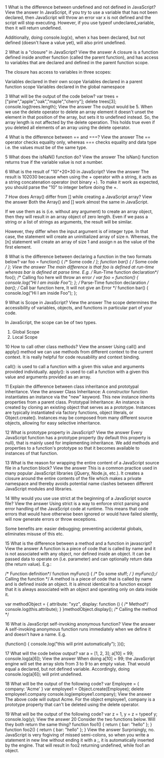 1
What is the difference between undefined and not defined in JavaScript?
View the answer
In JavaScript, if you try to use a variable that has not been declared, then JavaScript will throw an error var x is not defined and the script will stop executing. However, if you use typeof undeclared_variable, then it will return undefined.

Additionally, doing console.log(x), when x has been declared, but not defined (doesn't have a value yet), will also print undefined.


2
What is a "closure" in JavaScript?
View the answer
A closure is a function defined inside another function (called the parent function), and has access to variables that are declared and defined in the parent function scope.

The closure has access to variables in three scopes:

Variables declared in their own scope
Variables declared in a parent function scope
Variables declared in the global namespace

3
What will be the output of the code below?
var trees = ["pine","apple","oak","maple","cherry"];
delete trees[3];
console.log(trees.length);
View the answer
The output would be 5. When we use the delete operator to delete an array element it doesn't unset the element in that position of the array, but sets it to undefined instead. So, the array length is not affected by the delete operation. This holds true even if you deleted all elements of an array using the delete operator.


4
What is the difference between == and ===?
View the answer
The == operator checks equality only, whereas === checks equality and data type i.e. the values must be of the same type.


5
What does the isNaN() function do?
View the answer
The isNan() function returns true if the variable value is not a number.

6
What is the result of "10"+20+30 in JavaScript?
View the answer
The result is 102030 because when using the + operator with a string, it acts as a string concatenation operator (not binary +). To make it work as expected, you should parse the "10" to integer before doing the +.


7
How does Array() differ from [] while creating a JavaScript array?
View the answer
Both the Array() and [] work almost the same in JavaScript.

If we use them as is (i.e. without any argument) to create an array object, then they will result in an array object of zero length. Even if we pass a string or a list of strings as arguments, the result will be similar.

However, they differ when the input argument is of integer type. In that case, the statement will create an uninitialized array of size n. Whereas, the [n] statement will create an array of size 1 and assign n as the value of the first element.


8
What is the difference between declaring a function in the two formats below?
var foo = function() {
/* Some code */
};
function bar() {
/* Some code */
};
View the answer
The main difference is that foo is defined at run-time whereas bar is defined at parse time. E.g.
/* Run-Time function declaration*/
foo(); /* Calling foo here will throw an error */
var foo = function() {
console.log("Hi I am inside Foo");
};
/* Parse-Time function declaration */
bar(); /* Call bar function here, It will not give an Error */
function bar() {
console.log("Hi I am inside Foo");
};

9
What is Scope in JavaScript?
View the answer
The scope determines the accessibility of variables, objects, and functions in particular part of your code.

In JavaScript, the scope can be of two types.

1. Global Scope
2. Local Scope

10
How to call other class methods?
View the answer
Using call() and apply() method we can use methods from different context to the current context. It is really helpful for code reusability and context binding.

call(): is used to call a function with a given this value and arguments provided individually.
apply(): is used to call a function with a given this value and arguments provided as an array.

11
Explain the difference between class inheritance and prototypal inheritance.
View the answer
Class Inheritance: A constructor function instantiates an instance via the "new" keyword. This new instance inherits properties from a parent class.
Prototypal Inheritance: An instance is created by cloning an existing object that serves as a prototype. Instances are typically instantiated via factory functions, object literals, or Object.create(). Instances may be composed from many different source objects, allowing for easy selective inheritance.

12
What is prototype property in JavaScript?
View the answer
Every JavaScript function has a prototype property (by default this property is null), that is mainly used for implementing inheritance. We add methods and properties to a function's prototype so that it becomes available to instances of that function.

13
What is the reason for wrapping the entire content of a JavaScript source file in a function block?
View the answer
This is a common practice used in many popular JavaScript libraries (jQuery, Node.js, etc.). It creates a closure around the entire contents of the file which makes a private namespace and thereby avoids potential name clashes between different JavaScript modules and libraries.

14
Why would you use use strict at the beginning of a JavaScript source file?
View the answer
Using strict is a way to enforce strict parsing and error handling of the JavaScript code at runtime. This means that code errors that would have otherwise been ignored or would have failed silently, will now generate errors or throw exceptions.

Some benefits are: easier debugging; preventing accidental globals, eliminates misuse of this etc.


15
What is the difference between a method and a function in javascript?
View the answer
A function is a piece of code that is called by name and it is not associated with any object, nor defined inside an object. It can be passed data to operate on (i.e. parameter) and can optionally return data (the return value). E.g.:

/* Function definition*/
function myFunc() {
/* Do some stuff; */
}
myFunc();/* Calling the function */
A method is a piece of code that is called by name and is defined inside an object. It is almost identical to a function except that it is always associated with an object and operating only on data inside it.

var methodObject = {
attribute: "xyz",
display: function () {  /* Method*/
console.log(this.attribute);
}
}methodObject.display(); /* Calling the method */

16
What is JavaScript self-invoking anonymous function?
View the answer
A self-invoking anonymous function runs immediately when we define it and doesn't have a name. E.g.

(function() {
console.log("this will print automatically");
})();

17
What will the code below output?
var a = [1, 2, 3];
a[10] = 99;
console.log(a[6]);
View the answer
When doing a[10] = 99; the JavaScript engine will set the array slots from 3 to 9 to an empty value. That would equal a declared, but not defined variable. Accordingly, doing console.log(a[6]); will print undefined.

18
What will be the output of the following code?
var Employee = {
company: 'Acme'
}
var employee1 = Object.create(Employee);
delete employee1.company
console.log(employee1.company);
View the answer
The above code will output Acme. For the object employee1, company is a prototype property that can't be deleted using the delete operator.

19
What will be the output of the following code?
var z = 1, y = z = typeof y;
console.log(y);
View the answer
20
Consider the two functions below. Will they both return the same thing?
function foo1()
{
return {
bar: "hello"
};
}
function foo2()
{
return
{
bar: "hello"
};
}
View the answer
Surprisingly, no. JavaScript is very fogiving of missed semi-colons, so when you write a statement in new line without ending it with a ;, it is automatically inserted by the engine. That will result in foo2 returning undefined, while foo1 an object.